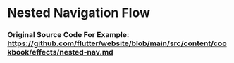 # Nested Navigation Flow

### Original Source Code For Example: https://github.com/flutter/website/blob/main/src/content/cookbook/effects/nested-nav.md
